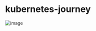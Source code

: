 # kubernetes-journey

![image](https://github.com/user-attachments/assets/27822b29-fffd-4452-a9bd-4eae5643421a)
